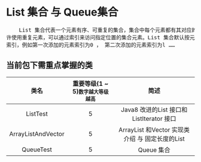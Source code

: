 #  List 集合 与 Queue集合

<pre>
    List 集合代表一个元素有序、可重复的集合，集合中每个元素都有其对应的顺序索引。List 集合允
许使用重复元素，可以通过索引来访问指定位置的集合元素。List 集合默认按元素的添加顺序设置元素的
索引，例如第一次添加的元素索引为0 ， 第二次添加的元素索引为l ……
</pre>

## 当前包下需重点掌握的类
| 类名 | 重要等级(1 ~ 5)<small>数字越大等级越高</small> | 简述 |
|:----:|:----:|:----:|
| ListTest | 5 | Java8 改进的List 接口和ListIterator 接口 |
| ArrayListAndVector | 5 | ArrayList 和Vector 实现类介绍 与 固定长度的List |
| QueueTest | 5 | Queue 集合 |
